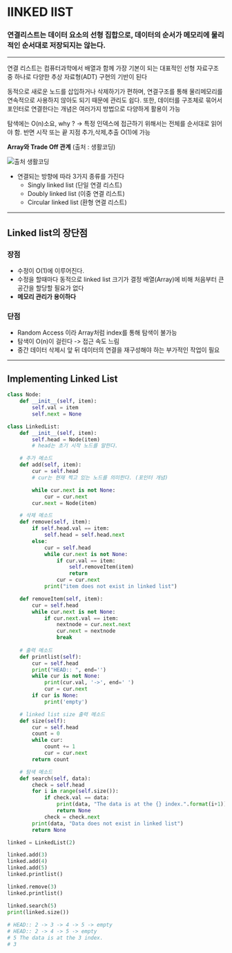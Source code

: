 # lINKED lIST 
### 연결리스트는 데이터 요소의 선형 집합으로, 데이터의 순서가 메모리에 물리적인 순서대로 저장되지는 않는다.

--------------------------

연결 리스트는 컴퓨터과학에서 배열과 함께 가장 기본이 되는 대표적인 선형 자료구조 중 하나로 다양한 추상 자료형(ADT) 구현의 기반이 된다

동적으로 새로운 노드를 삽입하거나 삭제하기가 편하며, 연결구조를 통해 물리메모리를 연속적으로 사용하지 않아도 되기 때문에 관리도 쉽다. 또한, 데이터를 구조체로 묶어서 포인터로 연결한다는 개념은 여러가지 방법으로 다양하게 활용이 가능

탐색에는 O(n)소요, why ? -> 특정 인덱스에 접근하기 위해서는 전체를 순서대로 읽어야 함.
반면 시작 또는 끝 지점 추가,삭제,추출 O(1)에 가능

__Array와 Trade Off 관계__ (출처 : 생활코딩)


![출처 생활코딩](https://images.velog.io/images/kanamycine/post/30e2a92b-6099-4e60-a853-769cf748d80e/image.png)




- 연결되는 방향에 따라 3가지 종류를 가진다
   - Singly linked list (단일 연결 리스트)
   - Doubly linked list (이중 연결 리스트)
   - Circular linked list (환형 연결 리스트)

---------

## Linked list의 장단점
### 장점
   - 수정이 O(1)에 이루어진다.
   - 수정을 할때마다 동적으로 linked list 크기가 결정 배열(Array)에 비해 처음부터 큰 공간을 할당할 필요가 없다
   - __메모리 관리가 용이하다__

### 단점
   - Random Access 이라 Array처럼 index를 통해 탐색이 불가능
   - 탐색이 O(n)이 걸린다 -> 접근 속도 느림
   - 중간 데이터 삭제시 앞 뒤 데이터의 연결을 재구성해야 하는 부가적인 작업이 필요


-----------------------
## Implementing Linked List
```python
class Node:
    def __init__(self, item):
        self.val = item
        self.next = None

class LinkedList:
    def __init__(self, item):
        self.head = Node(item)
        # head는 초기 시작 노드를 말한다.

    # 추가 메소드
    def add(self, item):
        cur = self.head
        # cur는 현재 찍고 있는 노드를 의미한다. (포인터 개념)

        while cur.next is not None:
            cur = cur.next
        cur.next = Node(item)

    # 삭제 메소드
    def remove(self, item):
        if self.head.val == item:
            self.head = self.head.next
        else:
            cur = self.head
            while cur.next is not None:
                if cur.val == item:
                    self.removeItem(item)
                    return
                cur = cur.next
            print("item does not exist in linked list")

    def removeItem(self, item):
        cur = self.head
        while cur.next is not None:
            if cur.next.val == item:
                nextnode = cur.next.next
                cur.next = nextnode
                break
            
    # 출력 메소드
    def printlist(self):
        cur = self.head
        print("HEAD:: ", end='')
        while cur is not None:
            print(cur.val, '->', end=' ')
            cur = cur.next
        if cur is None:
            print('empty')

    # linked list size 출력 메소드
    def size(self):
        cur = self.head
        count = 0
        while cur:
            count += 1
            cur = cur.next
        return count

    # 탐색 메소드
    def search(self, data):
        check = self.head
        for i in range(self.size()):
            if check.val == data:
                print(data, "The data is at the {} index.".format(i+1))
                return None
            check = check.next
        print(data, "Data does not exist in linked list")
        return None

```

```python
linked = LinkedList(2)

linked.add(3)
linked.add(4)
linked.add(5)
linked.printlist()

linked.remove(3)
linked.printlist()

linked.search(5)
print(linked.size())
	
# HEAD:: 2 -> 3 -> 4 -> 5 -> empty
# HEAD:: 2 -> 4 -> 5 -> empty
# 5 The data is at the 3 index.
# 3
```

